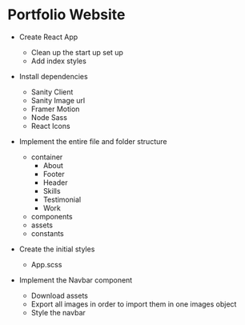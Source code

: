 # Portfolio Website

- Create React App
  - Clean up the start up set up
  - Add index styles
- Install dependencies
  - Sanity Client
  - Sanity Image url
  - Framer Motion
  - Node Sass
  - React Icons
- Implement the entire file and folder structure
  - container
    - About
    - Footer
    - Header
    - Skills
    - Testimonial
    - Work
  - components
  - assets
  - constants
- Create the initial styles

  - App.scss

- Implement the Navbar component
  - Download assets
  - Export all images in order to import them in one images object
  - Style the navbar
